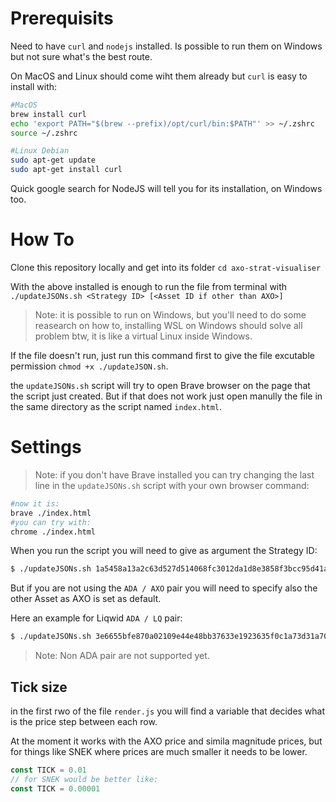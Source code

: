 # Prerequisits

Need to have `curl` and `nodejs` installed. Is possible to run them on Windows but not sure what's the best route.

On MacOS and Linux should come wiht them already but `curl` is easy to install with:

```sh
#MacOS
brew install curl
echo 'export PATH="$(brew --prefix)/opt/curl/bin:$PATH"' >> ~/.zshrc
source ~/.zshrc
```

```sh
#Linux Debian
sudo apt-get update
sudo apt-get install curl
```

Quick google search for NodeJS will tell you for its installation, on Windows too.


# How To

Clone this repository locally and get into its folder `cd axo-strat-visualiser`

With the above installed is enough to run the file from terminal with `./updateJSONs.sh <Strategy ID> [<Asset ID if other than AXO>]` 

> Note: it is possible to run on Windows, but you'll need to do some reasearch on how to, installing WSL on Windows should solve all problem btw, it is like a virtual Linux inside Windows.

If the file doesn't run, just run this command first to give the file excutable permission `chmod +x ./updateJSON.sh`.

the `updateJSONs.sh` script will try to open Brave browser on the page that the script just created. But if that does not work just open manully the file in the same directory as the script named `index.html`.

# Settings

> Note: if you don't have Brave installed you can try changing the last line in the `updateJSONs.sh` script with your own browser command:

```sh
#now it is:
brave ./index.html
#you can try with:
chrome ./index.html
```

When you run the script you will need to give as argument the Strategy ID:

```sh
$ ./updateJSONs.sh 1a5458a13a2c63d527d514068fc3012da1d8e3858f3bcc95d41a5643
```

But if you are not using the `ADA / AXO` pair you will need to specify also the other Asset as AXO is set as default.

Here an example for Liqwid `ADA / LQ` pair:

```sh
$ ./updateJSONs.sh 3e6655bfe870a02109e44e48bb37633e1923635f0c1a73d31a708835 da8c30857834c6ae7203935b89278c532b3995245295456f993e1d244c51
```

> Note: Non ADA pair are not supported yet.

## Tick size

in the first rwo of the file `render.js` you will find a variable that decides what is the price step between each row.

At the moment it works with the AXO price and simila magnitude prices, but for things like SNEK where prices are much smaller it needs to be lower.

```js
const TICK = 0.01
// for SNEK would be better like:
const TICK = 0.00001
```